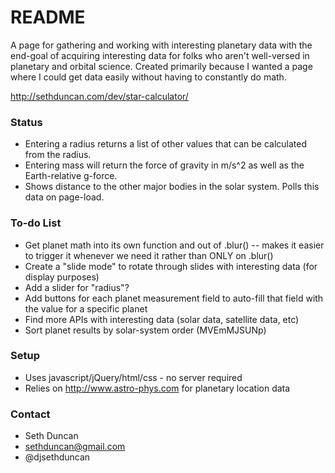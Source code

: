 # README #

A page for gathering and working with interesting planetary data with the end-goal of acquiring interesting data for folks who aren't well-versed in planetary and orbital science. Created primarily because I wanted a page where I could get data easily without having to constantly do math.

http://sethduncan.com/dev/star-calculator/

### Status ###

* Entering a radius returns a list of other values that can be calculated from the radius.
* Entering mass will return the force of gravity in m/s^2 as well as the Earth-relative g-force.
* Shows distance to the other major bodies in the solar system. Polls this data on page-load.

### To-do List ###

* Get planet math into its own function and out of .blur() -- makes it easier to trigger it whenever we need it rather than ONLY on .blur()
* Create a "slide mode" to rotate through slides with interesting data (for display purposes)
* Add a slider for "radius"?
* Add buttons for each planet measurement field to auto-fill that field with the value for a specific planet
* Find more APIs with interesting data (solar data, satellite data, etc)
* Sort planet results by solar-system order (MVEmMJSUNp)

### Setup ###

* Uses javascript/jQuery/html/css - no server required
* Relies on http://www.astro-phys.com for planetary location data

### Contact ###

* Seth Duncan
* sethduncan@gmail.com
* @djsethduncan

